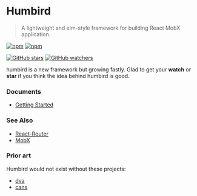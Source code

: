 # Humbird

> A lightweight and elm-style framework for building React MobX application.

[![npm](https://img.shields.io/npm/v/humbird.svg)](https://www.npmjs.com/package/humbird)
[![npm](https://img.shields.io/npm/dm/humbird.svg)](https://www.npmjs.com/package/humbird)

[![GitHub stars](https://img.shields.io/github/stars/humbirdjs/humbird.svg?style=social&label=Star)](https://github.com/humbirdjs/humbird)
[![GitHub watchers](https://img.shields.io/github/watchers/humbirdjs/humbird.svg?style=social&label=Watch)](https://github.com/humbirdjs/humbird)

humbird is a new framework but growing fastly. Glad to get your **watch** or **star** if you think the idea behind humbird is good. 

### Documents

- [Getting Started](/introduction/getting-started.md)

### See Also

- [React-Router](https://github.com/ReactTraining/react-router)
- [MobX](https://mobxjs.github.io/mobx/)

### Prior art

Humbird would not exist without these projects:

- [dva](https://github.com/dvajs/dva)
- [cans](https://github.com/djyde/cans)

